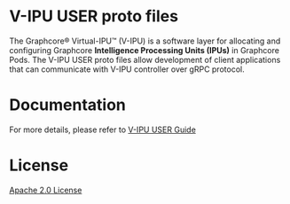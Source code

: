 # V-IPU USER proto files
The Graphcore® Virtual-IPU™ (V-IPU) is a software layer for allocating and configuring Graphcore **Intelligence Processing Units (IPUs)** in Graphcore Pods. 
The V-IPU USER proto files allow development of client applications that can communicate with V-IPU controller over gRPC protocol. 
# Documentation
For more details, please refer to [V-IPU USER Guide](https://docs.graphcore.ai/projects/vipu-user/en/latest/getting_started.html)
# License
[Apache 2.0 License](https://github.com/graphcore/vipu--protos/blob/main/LICENSE)
